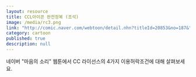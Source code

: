 ```yaml
---
layout: resource
title: CCL아이콘 완전정복 (조석)
image: /media/rc3.png
link: "http://comic.naver.com/webtoon/detail.nhn?titleId=20853&no=187&"
category: cartoon
published: true
description: null
---
```





네이버 "마음의 소리" 웹툰에서 CC 라이선스의 4가지 이용허락조건에 대해 살펴보세요.
